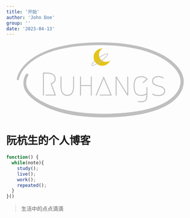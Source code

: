 ```yaml
---
title: '开始'
author: 'John Doe'
group: ''
date: '2023-04-13'
---
```


<svg t="1681542088115" class="icon" viewBox="0 0 2284 1024" version="1.1" xmlns="http://www.w3.org/2000/svg" p-id="899" width="500" height="200"><path d="M5.004577 497.064073c19.667402-103.434031 97.344761-193.227261 178.249537-256.219348C442.178644 41.538639 835.234226 0.167115 1153.150517 0.407344c337.897033-0.167115 810.802476 62.386293 1043.406319 331.57798 53.811181 63.848554 93.187763 147.082502 80.821219 232.760514-5.869931 47.450348-23.176827 93.354879-49.121504 133.420812-178.656881 270.100377-683.679828 316.474919-982.409173 322.428408-340.320208 5.473032-780.377016-40.306162-1047.500648-270.33016-52.954714-48.463486-102.52534-113.053615-103.381807-188.579362-0.282007-43.69025 8.898899-92.811754 35.010691-128.887806 15.332844-18.560262 42.342882 2.047164 29.245207 21.547451-20.231416 29.579438-26.477357 70.950961-25.66267 106.285438 2.245614 64.015669 47.001226 116.886826 92.905756 158.582135 122.067405 105.063406 278.978386 160.065285 433.695976 197.760268 197.885605 46.10298 402.246934 58.511304 605.146003 53.372503 279.437953-6.987516 755.811042-48.191923 925.130346-296.629957 22.602367-34.425787 37.705428-73.635253 43.000899-114.474096 11.102734-73.02946-23.991515-144.429544-69.969158-199.796988C1880.88616 31.783273 1209.938442 9.306243 807.085715 54.792984c-86.701594 10.768503-175.074343 26.111792-259.290095 49.487069-141.891478 38.885681-282.487811 99.015915-391.384428 199.838766-9.504692 8.690004-19.343616 18.852714-28.273849 28.200736l-13.181232 14.935945-3.300531 3.707874-3.102081 3.916769c-18.696043 23.05149-35.7836 47.815914-49.121503 74.084376C47.472796 452.423353 38.250111 477.229556 33.602212 502.32821 29.769001 520.690022 2.30984 516.439022 5.004577 497.064073" fill="#bfbfbf" p-id="900"></path><path d="M1034.665649 318.605641c-5.264137 0-9.431579-1.46226-11.80253-4.731456-5.661037-8.000653 1.274255-22.153244 21.098328-43.408243 17.630682-19.103387 43.658916-40.9224 72.799676-61.811834 29.286986-20.889434 58.375522-38.196329 82.043251-48.881275 26.560915-11.833864 42.186211-13.828805 47.857692-5.838597 4.522562 6.527948 0.898246 17.098001-11.468299 32.357733-10.726724 13.26479-26.92648 29.088536-47.126562 45.820973l-5.097022-6.204162c19.824072-16.366871 35.658263-31.783273 46.019422-44.713833 11.468299-14.163036 12.366545-20.889434 11.102734-22.529254-1.639821-2.193391-11.635415-3.258752-38.018769 8.533334-23.302163 10.361159-51.868464 27.45916-80.789884 47.983029-28.931866 20.555203-54.22897 42.186211-71.692537 60.704694-19.458507 21.254999-21.662343 31.093922-19.991188 33.255978 2.538066 3.666096 20.732763 1.671155 58.751532-18.894493l3.843656 7.102408c-19.510731 10.726724-42.969565 21.254999-57.5295 21.254998z m0 0" fill="#bfbfbf" p-id="901"></path><path d="M1276.648848 246.798213a117.29417 117.29417 0 0 1-112.406042 71.076298c-64.631908-2.538066-115.915467-58.709753-112.646271-123.216324 3.258752-63.81722 57.487721-113.429625 121.743619-111.058674 0.898246 0 1.629376 0 2.527622 0.208895a96.300289 96.300289 0 0 0-51.492454 83.390619c-0.887801 51.805795 40.19127 95.433377 92.049289 97.595433a95.590048 95.590048 0 0 0 60.224237-17.996247z m0 0" fill="#E4C41C" p-id="902"></path><path d="M1092.195149 297.350643l-3.843656-7.102408c18.727377-9.995594 39.501919-23.082824 59.848228-37.62187a625.450532 625.450532 0 0 0 34.770462-26.717585l5.097022 6.204162a660.210549 660.210549 0 0 1-35.292698 27.051816c-20.555203 14.727051-41.486415 27.991841-60.579358 38.185885z m0 0M395.929438 710.219853h123.059653L464.969016 562.197327l24.962873-14.361486c20.576092-11.301184 30.853693-29.255652 30.853693-53.863404 0-46.10298-35.094248-69.196249-105.261856-69.196249h-40.964179v298.823348h-13.379682v-312.192586h54.343861c39.240801 0 68.862018 7.259078 88.780093 21.693677 19.90763 14.361486 29.861445 34.67646 29.861446 60.87181 0 29.704775-12.53366 51.534233-37.538313 65.446595l-15.176173 8.491555 56.79837 155.688949H395.929438v-13.379683z m0 0M613.440665 464.925679v129.253371c0 44.390046 7.050184 75.567526 21.202775 93.511549 14.131702 17.964913 33.54843 26.92648 58.28152 26.92648 24.670421 0 44.055815-8.972012 58.093515-26.92648 14.110812-17.944023 21.202775-49.121503 21.202775-93.511549V464.925679H785.621822v129.253371c0 89.229216-30.968585 133.828156-92.853533 133.828156-61.822279 0-92.707306-44.598941-92.707306-133.828156V464.925679h13.390127z m0 0M1026.508325 723.599536h-13.379682v-129.410042H879.300487v129.410042h-13.369238V464.925679h13.369238v115.873688h133.828156V464.925679h13.379682V723.60998z m0 0M1134.663368 710.219853h145.411347l-91.391272-215.422284-97.261203 228.801967h-14.204815L1188.683443 460.507564l111.466018 263.081527h-165.486093v-13.379682z m0 0M1351.057011 723.599536V464.925679h13.390127l145.411347 234.19144V464.925679h13.369237V723.60998h-13.369237L1364.447138 488.917194V723.60998h-13.390127z m0 0M1711.692192 549.632332l59.40955-49.455734c-13.055896-17.505345-36.556509-26.268463-70.501839-26.268462-14.935945 0-27.417382 1.587597-37.538312 4.731456-10.026928 3.060302-19.260058 8.804896-27.741168 17.296451-8.491555 8.48111-14.852387 20.847655-19.092942 37.047411-4.167442 16.241535-6.204162 36.681845-6.204162 61.362711 0 24.597308 2.03672 44.99584 6.204162 61.206041 4.240555 16.23109 10.601388 28.555856 19.092942 37.036965 8.48111 8.491555 17.703795 14.319707 27.741168 17.463567 10.120931 3.060302 22.602367 4.564341 37.538312 4.564341 33.621543 0 56.955041-8.564668 70.010937-25.777561v-78.993393h13.379682V727.68342c0 56.79837-26.028234 85.197555-78.01159 85.197555h-52.223584v-13.390127h52.223584c22.278581 0 38.603673-5.869931 48.964833-17.620237 10.444717-11.750306 15.667075-34.185558 15.667075-67.243087v-6.684619c-15.990861 13.379682-39.334803 20.074746-70.010937 20.074746-37.214526 0-63.890333-10.528275-79.964752-31.668382-16.001306-21.098328-23.991515-55.074992-23.991514-101.992659 0-47.001226 7.990208-81.030113 23.98107-102.159775 16.084864-21.098328 42.760671-31.668381 79.975196-31.668382 43.084457 0 72.381887 14.121257 87.965405 42.269769l-55.816567 46.844555h-21.056549z m0 0M1930.279226 459.54665c36.880295 0 63.033866 8.146879 78.502491 24.471971l-8.982456 9.953816c-14.277928-14.027255-36.838516-21.046104-67.723544-21.046105-46.47899 0-69.687151 18.434925-69.687151 55.325665 0 14.277928 5.640147 25.62089 16.972665 34.102001 11.301184 8.491555 25.056876 14.977724 41.287966 19.427173 16.199756 4.491228 32.399512 9.139127 48.630601 14.027254 16.199756 4.909017 29.955448 12.815668 41.29841 23.667729 11.301184 10.89384 16.972665 25.08821 16.972665 42.593555 0 20.48209-8.491555 36.848961-25.464219 49.121503-16.972665 12.199429-41.528194 18.278254-73.60392 18.278254-15.781967 0-31.33415-2.078499-46.677439-6.193717-15.249287-4.251-26.592249-10.371604-34.102-18.44537l8.982456-9.797144c15.092616 14.037699 38.426113 21.056549 70.000492 21.056549 28.806529 0 50.594208-5.305916 65.27948-15.990861 14.76883-10.768503 22.195023-23.260384 22.195023-37.538312 0-14.894166-5.671481-26.968259-16.972664-36.232723-11.342962-9.21224-25.08821-16.157977-41.287966-20.722318a2634.575367 2634.575367 0 0 1-48.630601-14.204815c-16.241535-4.888127-29.986782-12.564994-41.287966-23.009711-11.342962-10.444717-16.972665-24.148185-16.972665-41.12085 0-22.85304 7.666422-39.825705 23.009711-50.917995 15.343289-11.175847 34.760018-16.815994 58.260631-16.815994z m0 0" fill="#bfbfbf" p-id="903"></path></svg>

# 阮杭生的个人博客
```js
function() {
  while(note){
    study();
    live();
    work();
    repeated();
  }
}()
```
> 生活中的点点滴滴



